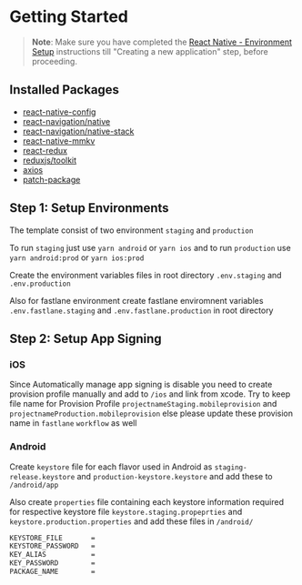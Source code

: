 # Getting Started

>**Note**: Make sure you have completed the [React Native - Environment Setup](https://reactnative.dev/docs/environment-setup) instructions till "Creating a new application" step, before proceeding.

## Installed Packages
- [react-native-config](https://github.com/luggit/react-native-config)
- [react-navigation/native](https://reactnavigation.org/docs/native-stack-navigator)
- [react-navigation/native-stack](https://reactnavigation.org/docs/stack-navigator)
- [react-native-mmkv](https://github.com/mrousavy/react-native-mmkv)
- [react-redux](https://react-redux.js.org/introduction/getting-started)
- [reduxjs/toolkit](https://redux-toolkit.js.org/introduction/getting-started)
- [axios](https://axios-http.com/docs/intro)
- [patch-package](https://github.com/ds300/patch-package)

## Step 1: Setup Environments
The template consist of two environment `staging` and `production`

To run `staging` just use `yarn android` or `yarn ios`
and to run `production` use `yarn android:prod` or `yarn ios:prod`

Create the environment variables files in root directory `.env.staging` and `.env.production`

Also for fastlane environment create fastlane enviromnent variables `.env.fastlane.staging` and `.env.fastlane.production` in root directory

## Step 2: Setup App Signing

### iOS
Since Automatically manage app signing is disable you need to create provision profile manually and add to `/ios` and link from xcode. Try to keep file name for Provision Profile `projectnameStaging.mobileprovision` and `projectnameProduction.mobileprovision` else please update these provision name in `fastlane` `workflow` as well

### Android
Create `keystore` file for each flavor used in Android as `staging-release.keystore` and `production-keystore.keystore` and add these to `/android/app`


Also create `properties` file containing each keystore information required for respective keystore file `keystore.staging.propeprties` and `keystore.production.properties` and add these files in `/android/`

```bash
KEYSTORE_FILE       = 
KEYSTORE_PASSWORD   = 
KEY_ALIAS           = 
KEY_PASSWORD        = 
PACKAGE_NAME        = 
```
